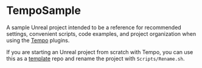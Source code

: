 # TempoSample
A sample Unreal project intended to be a reference for recommended settings, convenient scripts, code examples, and project organization when using the [Tempo](https://github.com/tempo-sim/Tempo) plugins.

If you are starting an Unreal project from scratch with Tempo, you can use this as a [template](https://docs.github.com/en/repositories/creating-and-managing-repositories/creating-a-repository-from-a-template) repo and rename the project with `Scripts/Rename.sh`.
